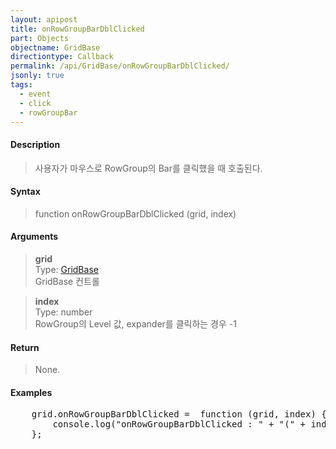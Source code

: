 ```yaml
---
layout: apipost
title: onRowGroupBarDblClicked
part: Objects
objectname: GridBase
directiontype: Callback
permalink: /api/GridBase/onRowGroupBarDblClicked/
jsonly: true
tags:
  - event
  - click
  - rowGroupBar
---
```



#### Description

> 사용자가 마우스로 RowGroup의 Bar를 클릭했을 때 호출된다.  

#### Syntax

> function onRowGroupBarDblClicked (grid, index)  

#### Arguments

> **grid**  
> Type: [GridBase](/api/GridBase/)  
> GridBase 컨트롤  

> **index**  
> Type: number  
> RowGroup의 Level 값, expander를 클릭하는 경우 -1

#### Return

> None.  

#### Examples 

<pre class="prettyprint">
    grid.onRowGroupBarDblClicked =  function (grid, index) {
        console.log("onRowGroupBarDblClicked : " + "(" + index + ")")
    };
</pre>

